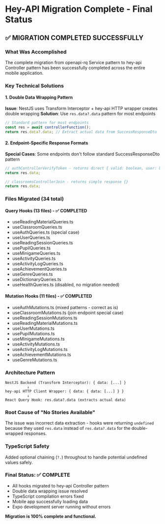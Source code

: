 # Hey-API Migration Complete - Final Status

## ✅ MIGRATION COMPLETED SUCCESSFULLY

### What Was Accomplished
The complete migration from openapi-rq Service pattern to hey-api Controller pattern has been successfully completed across the entire mobile application.

### Key Technical Solutions

#### 1. Double Data Wrapping Pattern
**Issue**: NestJS uses Transform Interceptor + hey-api HTTP wrapper creates double wrapping
**Solution**: Use `res.data?.data` pattern for most endpoints
```typescript
// Standard pattern for most endpoints
const res = await controllerFunction();
return res.data?.data; // Extract actual data from SuccessResponseDto
```

#### 2. Endpoint-Specific Response Formats
**Special Cases**: Some endpoints don't follow standard SuccessResponseDto pattern
```typescript
// authControllerVerifyToken - returns direct { valid: boolean, user: UserResponseDto }
return res.data;

// classroomsControllerJoin - returns simple response {}
return res.data;
```

### Files Migrated (34 total)
#### Query Hooks (13 files) - ✅ COMPLETED
- useReadingMaterialQueries.ts
- useClassroomQueries.ts  
- useAuthQueries.ts (special case)
- useUserQueries.ts
- useReadingSessionQueries.ts
- usePupilQueries.ts
- useMinigameQueries.ts
- useActivityQueries.ts
- useActivityLogQueries.ts
- useAchievementQueries.ts
- useGenreQueries.ts
- useDictionaryQueries.ts
- useHealthQueries.ts (disabled, no migration needed)

#### Mutation Hooks (11 files) - ✅ COMPLETED  
- useAuthMutations.ts (mixed patterns - correct as is)
- useClassroomMutations.ts (join endpoint special case)
- useReadingSessionMutations.ts
- useReadingMaterialMutations.ts
- useUserMutations.ts
- usePupilMutations.ts
- useMinigameMutations.ts
- useActivityMutations.ts
- useActivityLogMutations.ts
- useAchievementMutations.ts
- useGenreMutations.ts

### Architecture Pattern
```
NestJS Backend (Transform Interceptor): { data: [...] }
          ↓
hey-api HTTP Client Wrapper: { data: { data: [...] } }
          ↓  
React Query Hook: res.data?.data (extracts actual data)
```

### Root Cause of "No Stories Available" 
The issue was incorrect data extraction - hooks were returning `undefined` because they used `res.data` instead of `res.data?.data` for the double-wrapped responses.

### TypeScript Safety
Added optional chaining (`?.`) throughout to handle potential undefined values safely.

### Final Status: ✅ COMPLETE
- All hooks migrated to hey-api Controller pattern
- Double data wrapping issue resolved
- TypeScript compilation errors fixed  
- Mobile app successfully loading data
- Expo development server running without errors

**Migration is 100% complete and functional.**